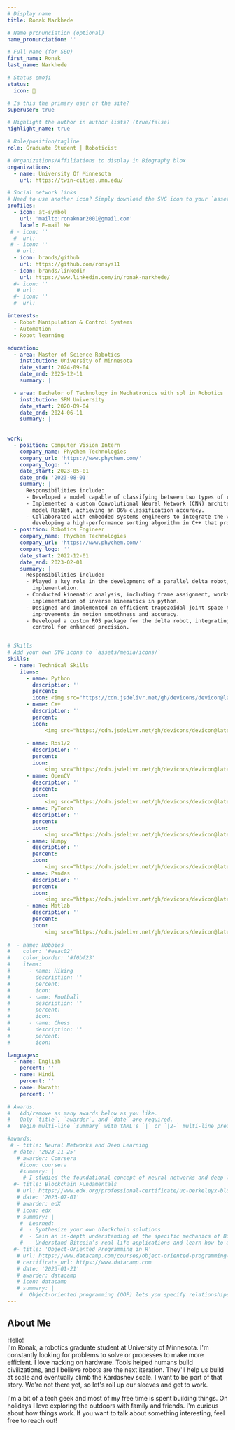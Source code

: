 ```yaml
---
# Display name
title: Ronak Narkhede

# Name pronunciation (optional)
name_pronunciation: ''

# Full name (for SEO)
first_name: Ronak
last_name: Narkhede

# Status emoji
status:
  icon: 🤖

# Is this the primary user of the site?
superuser: true

# Highlight the author in author lists? (true/false)
highlight_name: true

# Role/position/tagline
role: Graduate Student | Roboticist

# Organizations/Affiliations to display in Biography blox
organizations:
  - name: University Of Minnesota
    url: https://twin-cities.umn.edu/

# Social network links
# Need to use another icon? Simply download the SVG icon to your `assets/media/icons/` folder.
profiles:
  - icon: at-symbol
    url: 'mailto:ronaknar2001@gmail.com'
    label: E-mail Me
 # - icon: ''
  #  url: 
 # - icon: ''
   # url: 
  - icon: brands/github
    url: https://github.com/ronsys11
  - icon: brands/linkedin
    url: https://www.linkedin.com/in/ronak-narkhede/
  #- icon: ''
   # url: 
  #- icon: ''
  #  url: 

interests:
  - Robot Manipulation & Control Systems
  - Automation
  - Robot learning

education:
  - area: Master of Science Robotics
    institution: University of Minnesota
    date_start: 2024-09-04
    date_end: 2025-12-11
    summary: |

  - area: Bachelor of Technology in Mechatronics with spl in Robotics
    institution: SRM University
    date_start: 2020-09-04
    date_end: 2024-06-11
    summary: |
 
  
work:
  - position: Computer Vision Intern
    company_name: Phychem Technologies
    company_url: 'https://www.phychem.com/'
    company_logo: ''
    date_start: 2023-05-01
    date_end: '2023-08-01'
    summary: |
      Responsibilities include:
      - Developed a model capable of classifying between two types of roto moulding powders.
      - Implemented a custom Convolutional Neural Network (CNN) architecture, fine-tuned using transfer learning from pre-trained
        model ResNet, achieving an 86% classification accuracy.
      - Collaborated with embedded systems engineers to integrate the vision system into the existing assembly line infrastructure,
        developing a high-performance sorting algorithm in C++ that processed 76 samples per minute.
  - position: Robotics Engineer
    company_name: Phychem Technologies
    company_url: 'https://www.phychem.com/'
    company_logo: ''
    date_start: 2022-12-01
    date_end: 2023-02-01
    summary: |
      Responsibilities include:
      - Played a key role in the development of a parallel delta robot, contributing to both hardware integration and software
        implementation.
      - Conducted kinematic analysis, including frame assignment, workspace optimization, and derivation and
        implementation of inverse kinematics in python.
      - Designed and implemented an efficient trapezoidal joint space trajectory planning algorithm, resulting in
        improvements in motion smoothness and accuracy.
      - Developed a custom ROS package for the delta robot, integrating sensor feedback andimplementing closed-loop
        control for enhanced precision.


# Skills
# Add your own SVG icons to `assets/media/icons/`
skills:
  - name: Technical Skills
    items:
      - name: Python
        description: ''
        percent: 
        icon: <img src="https://cdn.jsdelivr.net/gh/devicons/devicon@latest/icons/python/python-original.svg" />
      - name: C++
        description: ''
        percent: 
        icon: 
            <img src="https://cdn.jsdelivr.net/gh/devicons/devicon@latest/icons/cplusplus/cplusplus-original.svg" />
          
      - name: Ros1/2
        description: ''
        percent: 
        icon: 
            <img src="https://cdn.jsdelivr.net/gh/devicons/devicon@latest/icons/ros/ros-original-wordmark.svg" />
      - name: OpenCV
        description: ''
        percent: 
        icon: 
            <img src="https://cdn.jsdelivr.net/gh/devicons/devicon@latest/icons/opencv/opencv-original.svg" />
      - name: PyTorch
        description: ''
        percent: 
        icon: 
            <img src="https://cdn.jsdelivr.net/gh/devicons/devicon@latest/icons/pytorch/pytorch-original.svg" />
      - name: Numpy
        description: ''
        percent: 
        icon: 
            <img src="https://cdn.jsdelivr.net/gh/devicons/devicon@latest/icons/numpy/numpy-original.svg" />
      - name: Pandas
        description: ''
        percent: 
        icon: 
            <img src="https://cdn.jsdelivr.net/gh/devicons/devicon@latest/icons/pandas/pandas-original.svg" />
      - name: Matlab
        description: ''
        percent: 
        icon: 
            <img src="https://cdn.jsdelivr.net/gh/devicons/devicon@latest/icons/matlab/matlab-original.svg" />
                
#  - name: Hobbies
#    color: '#eeac02'
#    color_border: '#f0bf23'
#    items:
#      - name: Hiking
#        description: ''
#        percent: 
#        icon: 
#      - name: Football
#        description: ''
#        percent: 
#        icon: 
#      - name: Chess
#        description: ''
#        percent: 
#        icon: 

languages:
  - name: English
    percent: ''
  - name: Hindi
    percent: ''
  - name: Marathi
    percent: ''

# Awards.
#   Add/remove as many awards below as you like.
#   Only `title`, `awarder`, and `date` are required.
#   Begin multi-line `summary` with YAML's `|` or `|2-` multi-line prefix and indent 2 spaces below.

#awards:
 # - title: Neural Networks and Deep Learning
  # date: '2023-11-25'
   # awarder: Coursera
    #icon: coursera
    #summary: |
     # I studied the foundational concept of neural networks and deep learning. By the end, I was familiar with the significant technological trends driving the rise of deep learning; build, train, and apply fully connected deep neural networks; implement efficient (vectorized) neural networks; identify key parameters in a neural network’s architecture; and apply deep learning to your own applications.
  #- title: Blockchain Fundamentals
   # url: https://www.edx.org/professional-certificate/uc-berkeleyx-blockchain-fundamentals
   # date: '2023-07-01'
   # awarder: edX
   # icon: edx
   # summary: |
    #  Learned:
    #  - Synthesize your own blockchain solutions
    #  - Gain an in-depth understanding of the specific mechanics of Bitcoin
    #  - Understand Bitcoin’s real-life applications and learn how to attack and destroy Bitcoin, Ethereum, smart contracts and Dapps, and alternatives to Bitcoin’s Proof-of-Work consensus algorithm
  #- title: 'Object-Oriented Programming in R'
   # url: https://www.datacamp.com/courses/object-oriented-programming-with-s3-and-r6-in-r
   # certificate_url: https://www.datacamp.com
   # date: '2023-01-21'
   # awarder: datacamp
   # icon: datacamp
   # summary: |
    #  Object-oriented programming (OOP) lets you specify relationships between functions and the objects that they can act on, helping you manage complexity in your code. This is an intermediate level course, providing an introduction to OOP, using the S3 and R6 systems. S3 is a great day-to-day R programming tool that simplifies some of the functions that you write. R6 is especially useful for industry-specific analyses, working with web APIs, and building GUIs.
---
```


## About Me

Hello!  
I'm Ronak, a robotics graduate student at University of Minnesota. I'm constantly looking for problems to solve or processes to make more efficient. I love hacking on hardware. Tools helped humans build civilizations, and I believe robots are the next iteration. They'll help us build at scale and eventually climb the Kardashev scale. I want to be part of that story. We're not there yet, so let's roll up our sleeves and get to work.

I'm a bit of a tech geek and most of my free time is spent building things. On holidays I love exploring the outdoors with family and friends. I'm curious about how things work. If you want to talk about something interesting, feel free to reach out!
